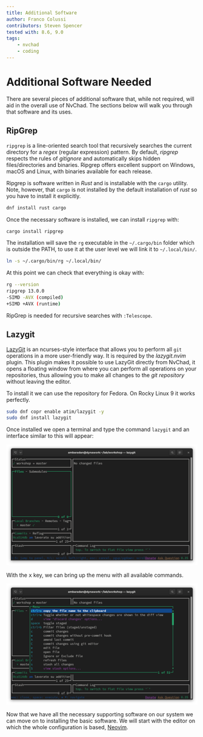```yaml
---
title: Additional Software
author: Franco Colussi
contributors: Steven Spencer
tested with: 8.6, 9.0
tags:
    - nvchad
    - coding
---
```


# Additional Software Needed

There are several pieces of additional software that, while not required, will aid in the overall use of NvChad. The sections below will walk you through that software and its uses.

## RipGrep

`ripgrep` is a line-oriented search tool that recursively searches the current directory for a _regex_ (regular expression) pattern. By default, _ripgrep_ respects the rules of _gitignore_ and automatically skips hidden files/directories and binaries. Ripgrep offers excellent support on Windows, macOS and Linux, with binaries available for each release.

Ripgrep is software written in _Rust_ and is installable with the `cargo` utility. Note, however, that `cargo` is not installed by the default installation of _rust_ so you have to install it explicitly.

```bash
dnf install rust cargo
```

Once the necessary software is installed, we can install `ripgrep` with:

```bash
cargo install ripgrep
```

The installation will save the `rg` executable in the `~/.cargo/bin` folder which is outside the PATH, to use it at the user level we will link it to `~/.local/bin/`.

```bash
ln -s ~/.cargo/bin/rg ~/.local/bin/
```

At this point we can check that everything is okay with:

```bash
rg --version
ripgrep 13.0.0
-SIMD -AVX (compiled)
+SIMD +AVX (runtime)
```

RipGrep is needed for recursive searches with `:Telescope`.

## Lazygit

[LazyGit](https://github.com/jesseduffield/lazygit) is an ncurses-style interface that allows you to perform all `git` operations in a more user-friendly way. It is required by the _lazygit.nvim_ plugin. This plugin makes it possible to use LazyGit directly from NvChad, it opens a floating window from where you can perform all operations on your repositories, thus allowing you to make all changes to the _git repository_ without leaving the editor.

To install it we can use the repository for Fedora. On Rocky Linux 9 it works perfectly.

```bash
sudo dnf copr enable atim/lazygit -y
sudo dnf install lazygit
```

Once installed we open a terminal and type the command `lazygit` and an interface similar to this will appear: 

![LazyGit UI](images/lazygit_ui.png)

With the <kbd>x</kbd> key, we can bring up the menu with all available commands.

![LazyGit UI](images/lazygit_menu.png)

Now that we have all the necessary supporting software on our system we can move on to installing the basic software. We will start with the editor on which the whole configuration is based, [Neovim](install_nvim.md).
